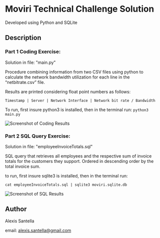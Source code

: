 # Moviri Technical Challenge Solution

Developed using Python and SQLite 

## Description

### Part 1 Coding Exercise: 
Solution in file: "main.py"

Procedure combining information from two CSV files using python to calculate the network bandwidth utilization for each line in the “netbitrate.csv” file. 

Results are printed considering float point numbers as follows:

```Timestamp | Server | Network Interface | Network bit rate / Bandwidth```

To run, first insure python3 is installed, then in the terminal run: 
```python3 main.py```

![Screenshot of Coding Results](Screenshots/Python_Screenshot_Moviri.png?raw=true)


### Part 2 SQL Query Exercise: 
Solution in file: "employeeInvoiceTotals.sql"

SQL query that retrieves all employees and the respective sum of invoice totals for the customers they support. Ordered in descending order by the total invoice sum.

to run, first insure sqlite3 is installed, then in the terminal run:
 
```cat employeeInvoiceTotals.sql | sqlite3 moviri.sqlite.db```

![Screenshot of SQL Results](Screenshots/SQL_Screenshot_Moviri.png
)

## Author 
Alexis Santella 

email: <alexis.santella@gmail.com>
